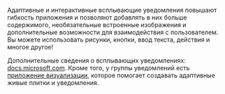 ﻿Адаптивные и интерактивные всплывающие уведомления повышают гибкость приложения и позволяют добавлять в них больше содержимого, необязательные встроенные изображения и дополнительные возможности для взаимодействия с пользователем. Вы можете использовать рисунки, кнопки, ввод текста, действия и многое другое!

Дополнительные сведения о всплывающих уведомлениях: [docs.microsoft.com](https://docs.microsoft.com/ru-ru/windows/uwp/controls-and-patterns/tiles-and-notifications-adaptive-interactive-toasts). Кроме того, у группы уведомлений есть [приложение визуализации](https://docs.microsoft.com/ru-ru/windows/uwp/controls-and-patterns/tiles-and-notifications-notifications-visualizer), которое помогает создавать адаптивные живые плитки и уведомления.
